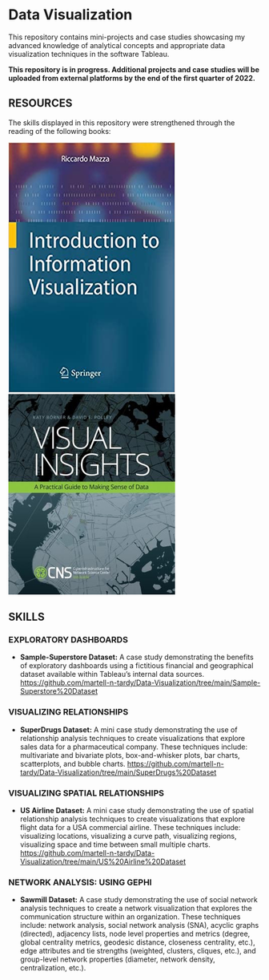 # Data Visualization
This repository contains mini-projects and case studies showcasing my advanced knowledge of analytical concepts and appropriate data visualization techniques in the software Tableau.

**This repository is in progress. Additional projects and case studies will be uploaded from external platforms by the end of the first quarter of 2022.**

## RESOURCES
The skills displayed in this repository were strengthened through the reading of the following books:

![](https://github.com/martell-n-tardy/Data-Visualization/blob/main/Images/Intro%20to%20Info%20Vis.jpg)
![](https://github.com/martell-n-tardy/Data-Visualization/blob/main/Images/Visual-Insights.jpeg)

## SKILLS
### EXPLORATORY DASHBOARDS
* **Sample-Superstore Dataset:** A case study demonstrating the benefits of exploratory dashboards using a fictitious financial and geographical dataset available within Tableau’s internal data sources.
  https://github.com/martell-n-tardy/Data-Visualization/tree/main/Sample-Superstore%20Dataset

### VISUALIZING RELATIONSHIPS
* **SuperDrugs Dataset:** A mini case study demonstrating the use of relationship analysis techniques to create visualizations that explore sales data for a pharmaceutical company. These techniques include: multivariate and bivariate plots, box-and-whisker plots, bar charts, scatterplots, and bubble charts. 
https://github.com/martell-n-tardy/Data-Visualization/tree/main/SuperDrugs%20Dataset

### VISUALIZING SPATIAL RELATIONSHIPS 
* **US Airline Dataset:** A mini case study demonstrating the use of spatial relationship analysis techniques to create visualizations that explore flight data for a USA commercial airline. These techniques include: visualizing locations, visualizing a curve path, visualizing regions, visualizing space and time between small multiple charts. https://github.com/martell-n-tardy/Data-Visualization/tree/main/US%20Airline%20Dataset

### NETWORK ANALYSIS: USING GEPHI
* **Sawmill Dataset:** A case study demonstrating the use of social network analysis techniques to create a network visualization that explores the communication structure within an organization. These techniques include: network analysis, social network analysis (SNA), acyclic graphs (directed), adjacency lists, node level properties and metrics (degree, global centrality metrics, geodesic distance, closeness centrality, etc.), edge attributes and tie strengths (weighted, clusters, cliques, etc.), and group-level network properties (diameter, network density, centralization, etc.).
